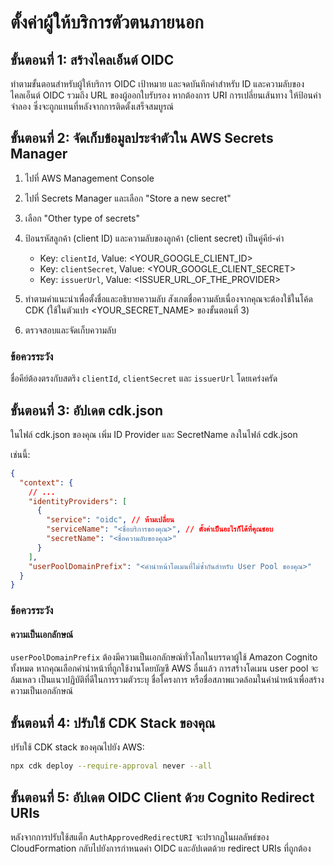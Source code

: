 # ตั้งค่าผู้ให้บริการตัวตนภายนอก

## ขั้นตอนที่ 1: สร้างไคลเอ็นต์ OIDC

ทำตามขั้นตอนสำหรับผู้ให้บริการ OIDC เป้าหมาย และจดบันทึกค่าสำหรับ ID และความลับของไคลเอ็นต์ OIDC รวมถึง URL ของผู้ออกใบรับรอง หากต้องการ URI การเปลี่ยนเส้นทาง ให้ป้อนค่าจำลอง ซึ่งจะถูกแทนที่หลังจากการติดตั้งเสร็จสมบูรณ์

## ขั้นตอนที่ 2: จัดเก็บข้อมูลประจำตัวใน AWS Secrets Manager

1. ไปที่ AWS Management Console
2. ไปที่ Secrets Manager และเลือก "Store a new secret"
3. เลือก "Other type of secrets"
4. ป้อนรหัสลูกค้า (client ID) และความลับของลูกค้า (client secret) เป็นคู่คีย์-ค่า

   - Key: `clientId`, Value: <YOUR_GOOGLE_CLIENT_ID>
   - Key: `clientSecret`, Value: <YOUR_GOOGLE_CLIENT_SECRET>
   - Key: `issuerUrl`, Value: <ISSUER_URL_OF_THE_PROVIDER>

5. ทำตามคำแนะนำเพื่อตั้งชื่อและอธิบายความลับ สังเกตชื่อความลับเนื่องจากคุณจะต้องใช้ในโค้ด CDK (ใช้ในตัวแปร <YOUR_SECRET_NAME> ของขั้นตอนที่ 3)
6. ตรวจสอบและจัดเก็บความลับ

### ข้อควรระวัง

ชื่อคีย์ต้องตรงกับสตริง `clientId`, `clientSecret` และ `issuerUrl` โดยเคร่งครัด

## ขั้นตอนที่ 3: อัปเดต cdk.json

ในไฟล์ cdk.json ของคุณ เพิ่ม ID Provider และ SecretName ลงในไฟล์ cdk.json

เช่นนี้:

```json
{
  "context": {
    // ...
    "identityProviders": [
      {
        "service": "oidc", // ห้ามเปลี่ยน
        "serviceName": "<ชื่อบริการของคุณ>", // ตั้งค่าเป็นอะไรก็ได้ที่คุณชอบ
        "secretName": "<ชื่อความลับของคุณ>"
      }
    ],
    "userPoolDomainPrefix": "<คำนำหน้าโดเมนที่ไม่ซ้ำกันสำหรับ User Pool ของคุณ>"
  }
}
```

### ข้อควรระวัง

#### ความเป็นเอกลักษณ์

`userPoolDomainPrefix` ต้องมีความเป็นเอกลักษณ์ทั่วโลกในบรรดาผู้ใช้ Amazon Cognito ทั้งหมด หากคุณเลือกคำนำหน้าที่ถูกใช้งานโดยบัญชี AWS อื่นแล้ว การสร้างโดเมน user pool จะล้มเหลว เป็นแนวปฏิบัติที่ดีในการรวมตัวระบุ ชื่อโครงการ หรือชื่อสภาพแวดล้อมในคำนำหน้าเพื่อสร้างความเป็นเอกลักษณ์

## ขั้นตอนที่ 4: ปรับใช้ CDK Stack ของคุณ

ปรับใช้ CDK stack ของคุณไปยัง AWS:

```sh
npx cdk deploy --require-approval never --all
```

## ขั้นตอนที่ 5: อัปเดต OIDC Client ด้วย Cognito Redirect URIs

หลังจากการปรับใช้สแต็ก `AuthApprovedRedirectURI` จะปรากฏในผลลัพธ์ของ CloudFormation กลับไปยังการกำหนดค่า OIDC และอัปเดตด้วย redirect URIs ที่ถูกต้อง